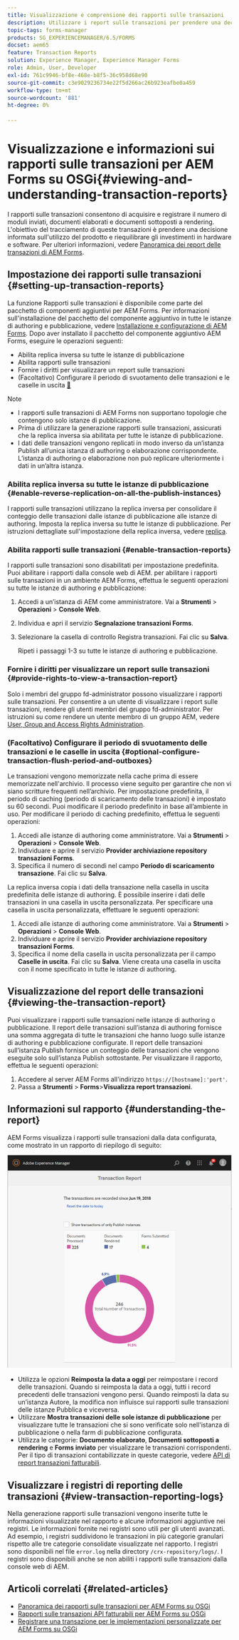 ```yaml
---
title: Visualizzazione e comprensione dei rapporti sulle transazioni
description: Utilizzare i report sulle transazioni per prendere una decisione informata sull'utilizzo del prodotto e sul ribilanciamento degli investimenti in hardware e software.
topic-tags: forms-manager
products: SG_EXPERIENCEMANAGER/6.5/FORMS
docset: aem65
feature: Transaction Reports
solution: Experience Manager, Experience Manager Forms
role: Admin, User, Developer
exl-id: 761c9946-bf8e-468e-b8f5-36c958d68e90
source-git-commit: c3e9029236734e22f5d266ac26b923eafbe0a459
workflow-type: tm+mt
source-wordcount: '881'
ht-degree: 0%

---
```


# Visualizzazione e informazioni sui rapporti sulle transazioni per AEM Forms su OSGi{#viewing-and-understanding-transaction-reports}

I rapporti sulle transazioni consentono di acquisire e registrare il numero di moduli inviati, documenti elaborati e documenti sottoposti a rendering. L&#39;obiettivo del tracciamento di queste transazioni è prendere una decisione informata sull&#39;utilizzo del prodotto e riequilibrare gli investimenti in hardware e software. Per ulteriori informazioni, vedere [Panoramica dei report delle transazioni di AEM Forms](../../forms/using/transaction-reports-overview.md).

## Impostazione dei rapporti sulle transazioni  {#setting-up-transaction-reports}

La funzione Rapporti sulle transazioni è disponibile come parte del pacchetto di componenti aggiuntivi per AEM Forms. Per informazioni sull&#39;installazione del pacchetto del componente aggiuntivo in tutte le istanze di authoring e pubblicazione, vedere [Installazione e configurazione di AEM Forms](/help/forms/using/installing-configuring-aem-forms-osgi.md). Dopo aver installato il pacchetto del componente aggiuntivo AEM Forms, eseguire le operazioni seguenti:

* Abilita replica inversa su tutte le istanze di pubblicazione
* Abilita rapporti sulle transazioni
* Fornire i diritti per visualizzare un report sulle transazioni
* (Facoltativo) Configurare il periodo di svuotamento delle transazioni e le caselle in uscita [&#128279;](/help/forms/using/installing-configuring-aem-forms-osgi.md)

>[!NOTE]
>
>* I rapporti sulle transazioni di AEM Forms non supportano topologie che contengono solo istanze di pubblicazione.
>* Prima di utilizzare la generazione rapporti sulle transazioni, assicurati che la replica inversa sia abilitata per tutte le istanze di pubblicazione.
>* I dati delle transazioni vengono replicati in modo inverso da un’istanza Publish all’unica istanza di authoring o elaborazione corrispondente. L’istanza di authoring o elaborazione non può replicare ulteriormente i dati in un’altra istanza.
>

### Abilita replica inversa su tutte le istanze di pubblicazione {#enable-reverse-replication-on-all-the-publish-instances}

I rapporti sulle transazioni utilizzano la replica inversa per consolidare il conteggio delle transazioni dalle istanze di pubblicazione alle istanze di authoring. Imposta la replica inversa su tutte le istanze di pubblicazione. Per istruzioni dettagliate sull&#39;impostazione della replica inversa, vedere [replica](/help/sites-deploying/replication.md).

### Abilita rapporti sulle transazioni {#enable-transaction-reports}

I rapporti sulle transazioni sono disabilitati per impostazione predefinita. Puoi abilitare i rapporti dalla console web di AEM. per abilitare i rapporti sulle transazioni in un ambiente AEM Forms, effettua le seguenti operazioni su tutte le istanze di authoring e pubblicazione:

1. Accedi a un’istanza di AEM come amministratore. Vai a **Strumenti** > **Operazioni** > **Console Web**.
1. Individua e apri il servizio **Segnalazione transazioni Forms**.
1. Selezionare la casella di controllo Registra transazioni. Fai clic su **Salva**.

   Ripeti i passaggi 1-3 su tutte le istanze di authoring e pubblicazione.

### Fornire i diritti per visualizzare un report sulle transazioni {#provide-rights-to-view-a-transaction-report}

Solo i membri del gruppo fd-administrator possono visualizzare i rapporti sulle transazioni. Per consentire a un utente di visualizzare i report sulle transazioni, rendere gli utenti membri del gruppo fd-administrator. Per istruzioni su come rendere un utente membro di un gruppo AEM, vedere [User, Group and Access Rights Administration](/help/sites-administering/user-group-ac-admin.md).

### (Facoltativo) Configurare il periodo di svuotamento delle transazioni e le caselle in uscita {#optional-configure-transaction-flush-period-and-outboxes}

Le transazioni vengono memorizzate nella cache prima di essere memorizzate nell&#39;archivio. Il processo viene seguito per garantire che non vi siano scritture frequenti nell’archivio. Per impostazione predefinita, il periodo di caching (periodo di scaricamento delle transazioni) è impostato su 60 secondi. Puoi modificare il periodo predefinito in base all’ambiente in uso. Per modificare il periodo di caching predefinito, effettua le seguenti operazioni:

1. Accedi alle istanze di authoring come amministratore. Vai a **Strumenti** > **Operazioni** > **Console Web**.
1. Individuare e aprire il servizio **Provider archiviazione repository transazioni Forms**.
1. Specifica il numero di secondi nel campo **Periodo di scaricamento transazione**. Fai clic su **Salva**.

La replica inversa copia i dati della transazione nella casella in uscita predefinita delle istanze di authoring. È possibile inserire i dati delle transazioni in una casella in uscita personalizzata. Per specificare una casella in uscita personalizzata, effettuare le seguenti operazioni:

1. Accedi alle istanze di authoring come amministratore. Vai a **Strumenti** > **Operazioni** > **Console Web**.
1. Individuare e aprire il servizio **Provider archiviazione repository transazioni Forms**.
1. Specifica il nome della casella in uscita personalizzata per il campo **Caselle in uscita**. Fai clic su **Salva**. Viene creata una casella in uscita con il nome specificato in tutte le istanze di authoring.

## Visualizzazione del report delle transazioni {#viewing-the-transaction-report}

Puoi visualizzare i rapporti sulle transazioni nelle istanze di authoring o pubblicazione. Il report delle transazioni sull’istanza di authoring fornisce una somma aggregata di tutte le transazioni che hanno luogo sulle istanze di authoring e pubblicazione configurate. Il report delle transazioni sull’istanza Publish fornisce un conteggio delle transazioni che vengono eseguite solo sull’istanza Publish sottostante. Per visualizzare il rapporto, effettua le seguenti operazioni:

1. Accedere al server AEM Forms all&#39;indirizzo `https://[hostname]:'port'`.
1. Passa a **Strumenti** > **Forms**>**Visualizza report transazioni**.

## Informazioni sul rapporto {#understanding-the-report}

AEM Forms visualizza i rapporti sulle transazioni dalla data configurata, come mostrato in un rapporto di riepilogo di seguito:

![sample-transaction-report-author](assets/sample-transaction-report-author.png)

* Utilizza le opzioni **Reimposta la data a oggi** per reimpostare i record delle transazioni. Quando si reimposta la data a oggi, tutti i record precedenti delle transazioni vengono persi. Quando reimposti la data su un’istanza Autore, la modifica non influisce sui rapporti sulle transazioni delle istanze Pubblica e viceversa.
* Utilizzare **Mostra transazioni delle sole istanze di pubblicazione** per visualizzare tutte le transazioni che si sono verificate solo nell&#39;istanza di pubblicazione o nella farm di pubblicazione configurata.
* Utilizza le categorie: **Documento elaborato**, **Documenti sottoposti a rendering** e **Forms inviato** per visualizzare le transazioni corrispondenti. Per il tipo di transazioni contabilizzate in queste categorie, vedere [API di report transazioni fatturabili](../../forms/using/transaction-reports-billable-apis.md).

## Visualizzare i registri di reporting delle transazioni {#view-transaction-reporting-logs}

Nella generazione rapporti sulle transazioni vengono inserite tutte le informazioni visualizzate nel rapporto e alcune informazioni aggiuntive nei registri. Le informazioni fornite nei registri sono utili per gli utenti avanzati. Ad esempio, i registri suddividono le transazioni in più categorie granulari rispetto alle tre categorie consolidate visualizzate nel rapporto. I registri sono disponibili nel file `error.log` nella directory `/crx-repository/logs/`. I registri sono disponibili anche se non abiliti i rapporti sulle transazioni dalla console web di AEM.

## Articoli correlati {#related-articles}

* [Panoramica dei rapporti sulle transazioni per AEM Forms su OSGi](../../forms/using/transaction-reports-overview.md)
* [Rapporti sulle transazioni API fatturabili per AEM Forms su OSGi](../../forms/using/transaction-reports-billable-apis.md)
* [Registrare una transazione per le implementazioni personalizzate per AEM Forms su OSGi](/help/forms/using/record-transaction-custom-implementation.md)
